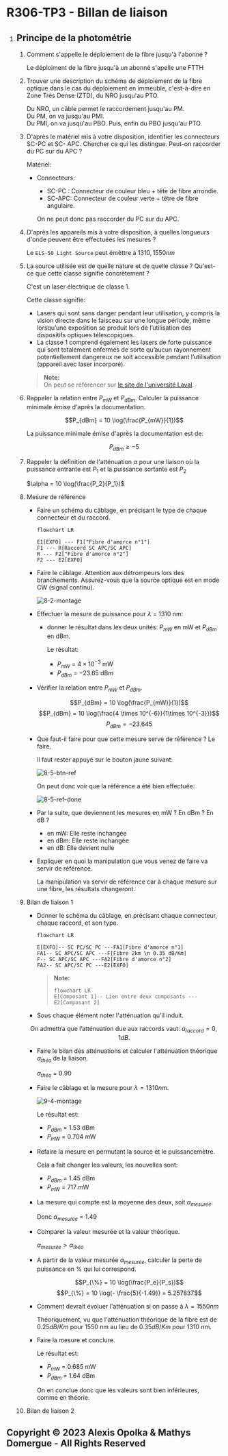 # R306-TP3 - Billan de liaison

1. ## Principe de la photométrie

      1. Comment s'appelle le déploiement de la fibre jusqu'à l'abonné ?

          Le déploiment de la fibre jusqu'à un abonné s'apelle une FTTH

      2. Trouver une description du schéma de déploiement de la fibre optique dans le cas du
        déploiement en immeuble, c'est-à-dire en Zone Très Dense (ZTD), du NRO jusqu'au PTO.

          Du NRO, un câble permet le raccordement jusqu'au PM.  
          Du PM, on va jusqu'au PMI.  
          Du PMI, on va jusqu'au PBO.
          Puis, enfin du PBO jusqu'au PTO.

      3. D'après le matériel mis à votre disposition, identifier les connecteurs SC-PC et SC-
          APC.  Chercher ce qui les distingue. Peut-on raccorder du PC sur du APC ?

          Matériel:
          - Connecteurs:
            - SC-PC : Connecteur de couleur bleu + tête de fibre arrondie.
            - SC-APC: Connecteur de couleur verte + têtre de fibre angulaire.

            On ne peut donc pas raccorder du PC sur du APC.

      4. D'après les appareils mis à votre disposition, à quelles longueurs d'onde peuvent être  effectuées les mesures ?

          Le `ELS-50 Light Source` peut émêttre à $1310, 1550 nm$

      5. La source utilisée est de quelle nature et de quelle classe ? Qu'est-ce que cette classe  signifie concrètement ?

          C'est un laser électrique de classe 1.

          Cette classe signifie:

          - Lasers qui sont sans danger pendant leur utilisation, y compris la vision directe dans le faisceau sur une longue période, même lorsqu’une exposition se produit lors de l’utilisation des dispositifs optiques télescopiques.
          - La classe 1 comprend également  les lasers de forte puissance qui sont totalement enfermés de sorte qu’aucun rayonnement potentiellement dangereux ne soit accessible pendant l’utilisation (appareil avec laser incorporé).

          > **Note:**  
          > On peut se référencer sur [le site de l'université Laval](https://www.ssp.ulaval.ca/matieres-dangereuses/lasers-et-sources-optiques-dangereuses/classification-des-lasers/).

      6. Rappeler la relation entre $P_{mW}$  et $P_{dBm}$.
        Calculer la puissance minimale émise d'après la documentation.

          $$P_{dBm} = 10 \log(\frac{P_{mW}}{1})$$

          La puissance minimale émise d'après la documentation est de:

          $$P_{dBm} \geq -5$$

      7. Rappeler la définition de l'atténuation $\alpha$ pour une liaison
        où la puissance entrante est $P_1$ et la puissance sortante 
        est $P_2$

          $\alpha = 10 \log(\frac{P_2}{P_1})$

      8. Mesure de référence

          - Faire un schéma du câblage, en précisant le type de chaque connecteur et du raccord.

              ```mermaid
              flowchart LR

              E1[EXFO] --- F1["Fibre d'amorce n°1"]
              F1 --- R[Raccord SC APC/SC APC]
              R --- F2["Fibre d'amorce n°2"]
              F2 --- E2[EXFO]
              ```

          - Faire le câblage. Attention aux détrompeurs lors des branchements. Assurez-vous que la source optique est en mode CW (signal continu).

              ![8-2-montage](./src/8-1-montage.jpg)

          - Effectuer la mesure de puissance pour
            $\lambda$ = 1310 nm:
            - donner le résultat dans les deux unités:
              $P_{mW}$ en mW et $P_{dBm}$ en dBm.

              Le résultat:

              - $P_{mW}$ = $4\times 10^{-3}$ mW
              - $P_{dBm}$ = $-23.65$ dBm

          - Vérifier la relation entre $P_{mW}$  et $P_{dBm}$.

              $$P_{dBm} = 10 \log(\frac{P_{mW}}{1})$$
              $$P_{dBm} = 10 \log(\frac{4 \times 10^{-6}}{1\times 10^{-3}})$$
              $$P_{dBm} = -23.645$$

          - Que faut-il faire pour que cette mesure serve de référence ? Le faire.

              Il faut rester appuyé sur le bouton jaune suivant:

              ![8-5-btn-ref](./src/8-5-bouton-reference.jpg)

              On peut donc voir que la référence a été bien effectuée:

              ![8-5-ref-done](./src/8-5-reference-done.jpg)

          - Par la suite, que deviennent les mesures en mW ? En dBm ? En dB ?

              - en mW: Elle reste inchangée
              - en dBm: Elle reste inchangée
              - en dB: Elle devient nulle

          - Expliquer en quoi la manipulation que vous venez de faire va servir de référence.

              La manipulation va servir de référence car à chaque
              mesure sur une fibre, les résultats changeront.

      9. Bilan de liaison 1

          - Donner le schéma du câblage, en précisant chaque connecteur, chaque raccord, et son type.

              ```mermaid
              flowchart LR

              E[EXFO]-- SC PC/SC PC ---FA1[Fibre d'amorce n°1]
              FA1-- SC APC/SC APC ---F[Fibre 2km \n 0.35 dB/Km]
              F-- SC APC/SC APC ---FA2[Fibre d'amorce n°2]
              FA2-- SC APC/SC PC ---E2[EXFO]
              ```

              > **Note:**  
              >
              > ```mermaid
              > flowchart LR
              > E[Composant 1]-- Lien entre deux composants ---E2[Composant 2]
              > ```

          - Sous chaque élément noter l'atténuation qu'il induit.

          $$\text{On admettra que l'atténuation due aux raccords vaut: } a_{raccord} = 0,1 dB.$$

          - Faire le bilan des atténuations et calculer l'atténuation théorique $\alpha_{théo}$ de la liaison.

              $\alpha_{théo}$  = $0.90$

          - Faire le câblage et la mesure pour $\lambda = 1310 nm$.

              ![9-4-montage](./src/9-4-montage.jpg)

              Le résultat est:

              - $P_{dBm}$ = $1.53$ dBm
              - $P_{mW}$ = $0.704$ mW

          - Refaire la mesure en permutant la source et le puissancemètre.

              Cela a fait changer les valeurs, les nouvelles sont:

              - $P_{dBm}$ = $1.45$ dBm
              - $P_{mW}$ = $717$ mW

          - La mesure qui compte est la moyenne des deux, soit $\alpha_{mesurée}$.

              Donc $\alpha_{mesurée}$ = $1.49$

          - Comparer la valeur mesurée et la valeur théorique.

              $\alpha_{mesurée} \gt \alpha_{théo}$

          - A partir de la valeur mesurée $\alpha_{mesurée}$, calculer la perte de puissance en % qui lui correspond.

              $$P_{\%} = 10 \log(\frac{P_e}{P_s})$$
              $$P_{\%} = 10 \log(- \frac{5}{-1.49}) = 5.257837$$

          - Comment devrait évoluer l'atténuation si on passe à $\lambda = 1550 nm$

              Théoriquement, vu que l'atténuation théorique de la fibre est de $0.25 dB/Km$ pour 1550 nm au lieu de $0.35 dB/Km$ pour 1310 nm.

          - Faire la mesure et conclure.

            Le résultat est:

            - $P_{mW}$ = $0.685$ mW
            - $P_{dBm}$ = $1.64$ dBm

            On en conclue donc que les valeurs sont bien inférieures, comme en théorie.

      10. Bilan de liaison 2

## Copyright &copy; 2023 Alexis Opolka & Mathys Domergue - All Rights Reserved
